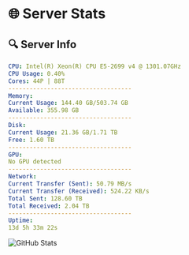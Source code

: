 # 🌐 Server Stats
## 🔍 Server Info
```yaml
CPU: Intel(R) Xeon(R) CPU E5-2699 v4 @ 1301.07GHz
CPU Usage: 0.40%
Cores: 44P | 88T
-----------------------------------
Memory:
Current Usage: 144.40 GB/503.74 GB
Available: 355.98 GB
-----------------------------------
Disk:
Current Usage: 21.36 GB/1.71 TB
Free: 1.60 TB
-----------------------------------
GPU:
No GPU detected
-----------------------------------
Network:
Current Transfer (Sent): 50.79 MB/s
Current Transfer (Received): 524.22 KB/s
Total Sent: 128.60 TB
Total Received: 2.04 TB
-----------------------------------
Uptime:
13d 5h 33m 22s
```
![GitHub Stats](https://img.shields.io/badge/Updated-2025-02-21_04:16:40-blue)